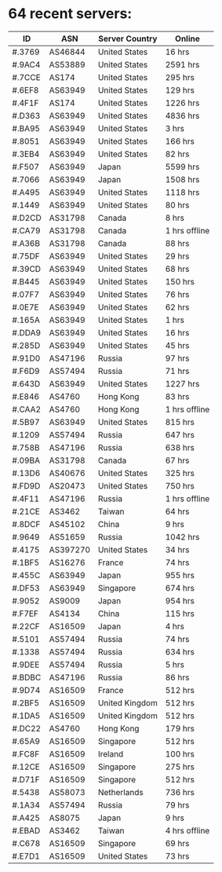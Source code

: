 # 64 recent servers:

| ID | ASN | Server Country | Online |
| ------ | ------ | ------ | ------ |
| #.3769 | AS46844 | United States | 16 hrs |
| #.9AC4 | AS53889 | United States | 2591 hrs |
| #.7CCE | AS174 | United States | 295 hrs |
| #.6EF8 | AS63949 | United States | 129 hrs |
| #.4F1F | AS174 | United States | 1226 hrs |
| #.D363 | AS63949 | United States | 4836 hrs |
| #.BA95 | AS63949 | United States | 3 hrs |
| #.8051 | AS63949 | United States | 166 hrs |
| #.3EB4 | AS63949 | United States | 82 hrs |
| #.F507 | AS63949 | Japan | 5599 hrs |
| #.7066 | AS63949 | Japan | 1508 hrs |
| #.A495 | AS63949 | United States | 1118 hrs |
| #.1449 | AS63949 | United States | 80 hrs |
| #.D2CD | AS31798 | Canada | 8 hrs |
| #.CA79 | AS31798 | Canada | 1 hrs offline |
| #.A36B | AS31798 | Canada | 88 hrs |
| #.75DF | AS63949 | United States | 29 hrs |
| #.39CD | AS63949 | United States | 68 hrs |
| #.B445 | AS63949 | United States | 150 hrs |
| #.07F7 | AS63949 | United States | 76 hrs |
| #.0E7E | AS63949 | United States | 62 hrs |
| #.165A | AS63949 | United States | 1 hrs |
| #.DDA9 | AS63949 | United States | 16 hrs |
| #.285D | AS63949 | United States | 45 hrs |
| #.91D0 | AS47196 | Russia | 97 hrs |
| #.F6D9 | AS57494 | Russia | 71 hrs |
| #.643D | AS63949 | United States | 1227 hrs |
| #.E846 | AS4760 | Hong Kong | 83 hrs |
| #.CAA2 | AS4760 | Hong Kong | 1 hrs offline |
| #.5B97 | AS63949 | United States | 815 hrs |
| #.1209 | AS57494 | Russia | 647 hrs |
| #.758B | AS47196 | Russia | 638 hrs |
| #.09BA | AS31798 | Canada | 67 hrs |
| #.13D6 | AS40676 | United States | 325 hrs |
| #.FD9D | AS20473 | United States | 750 hrs |
| #.4F11 | AS47196 | Russia | 1 hrs offline |
| #.21CE | AS3462 | Taiwan | 64 hrs |
| #.8DCF | AS45102 | China | 9 hrs |
| #.9649 | AS51659 | Russia | 1042 hrs |
| #.4175 | AS397270 | United States | 34 hrs |
| #.1BF5 | AS16276 | France | 74 hrs |
| #.455C | AS63949 | Japan | 955 hrs |
| #.DF53 | AS63949 | Singapore | 674 hrs |
| #.9052 | AS9009 | Japan | 954 hrs |
| #.F7EF | AS4134 | China | 115 hrs |
| #.22CF | AS16509 | Japan | 4 hrs |
| #.5101 | AS57494 | Russia | 74 hrs |
| #.1338 | AS57494 | Russia | 634 hrs |
| #.9DEE | AS57494 | Russia | 5 hrs |
| #.BDBC | AS47196 | Russia | 86 hrs |
| #.9D74 | AS16509 | France | 512 hrs |
| #.2BF5 | AS16509 | United Kingdom | 512 hrs |
| #.1DA5 | AS16509 | United Kingdom | 512 hrs |
| #.DC22 | AS4760 | Hong Kong | 179 hrs |
| #.65A9 | AS16509 | Singapore | 512 hrs |
| #.FC8F | AS16509 | Ireland | 100 hrs |
| #.12CE | AS16509 | Singapore | 275 hrs |
| #.D71F | AS16509 | Singapore | 512 hrs |
| #.5438 | AS58073 | Netherlands | 736 hrs |
| #.1A34 | AS57494 | Russia | 79 hrs |
| #.A425 | AS8075 | Japan | 9 hrs |
| #.EBAD | AS3462 | Taiwan | 4 hrs offline |
| #.C678 | AS16509 | Singapore | 69 hrs |
| #.E7D1 | AS16509 | United States | 73 hrs |

